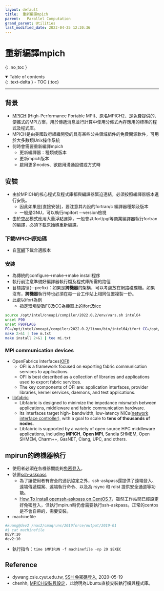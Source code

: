 ```yaml
---
layout: default
title:  重新編譯mpich 
parent:   Parallel Computation
grand_parent: Utilities
last_modified_date: 2022-04-25 12:20:36
---
```

# 重新編譯mpich
{: .no_toc }

<details open markdown="block">
  <summary>
    Table of contents
  </summary>
  {: .text-delta }
- TOC
{:toc}
</details>

---
## 背景
- [MPICH](https://baike.baidu.hk/item/MPICH/7488372) (High-Performance Portable MPI)、原名MPICH2、是免費提供的、便攜式的MPI方案，用於傳遞消息並行計算中使用分佈式內存應用的標準的程式及程式庫。
- MPICH是由美國政府組織開發的具有某些公共領域組件的免費開源軟件，可用於大多數類Unix操作系統
- 何時會需要重新編譯mpich
  - 更新編譯器：種類或版本
  - 更新mpich版本
  - 啟用更多nodes、欲啟用溝通設備或方式時

## 安裝
- 由於MPICH的核心程式及程式庫都與編譯器緊迫連結，必須按照編譯器版本進行安裝。
  - 因此如果是[直接安裝]，要注意其內設的fortran/c 編譯器種類及版本
  - 一般是GNU，可以執行mpifort --version檢視
- 由於空品模式應用大量浮點運算，一般會以ifort/pgi等商業編譯器執行fortran的編譯，必須下載原始碼重新編譯。

### 下載MPICH原始碼
- 自[官網](https://www.mpich.org/downloads/)下載合適版本

### 安裝
- 為傳統的configure->make->make install程序
- 執行前注意準備好編譯器執行檔及程式庫所需的路徑
- 目標路徑(--prefix)：如果是**跨機器**的架構，可以考慮放在網路磁碟機。如果沒有，**跨機器**執行時也必須在每一台工作站上相同位置複製一份。
- 此處以ifort為例
  - 指定環境變數FC及CC為機器上的ifort及icc


```bash
source /opt/intel/oneapi/compiler/2022.0.2/env/vars.sh intel64 
unset F90
unset F90FLAGS
FC=/opt/intel/oneapi/compiler/2022.0.2/linux/bin/intel64/ifort CC=/opt/intel/oneapi/compiler/2022.0.2/linux/bin/intel64/icc ./configure --prefix=/opt/mpich/mpich-3.4.2-icc --with-device=ch4:ofi 2>&1 | tee c.txt
make 2>&1 | tee m.txt
make install 2>&1 | tee mi.txt
```
### MPI communication devices
- OpenFabrics Interfaces([OFI](https://ofiwg.github.io/libfabric/))
  - OFI is a framework focused on exporting fabric communication services to applications. 
  - OFI is best described as a collection of libraries and applications used to export fabric services. 
  - The key components of OFI are: application interfaces, provider libraries, kernel services, daemons, and test applications.
- [libfabric](https://www.openfabrics.org/libfabrics-a-user-perspective/)
  - Libfabric is designed to minimize the impedance mismatch between applications, middleware and fabric communication hardware. 
  - Its interfaces target high- bandwidth, low-latency NICs([network interface controller](https://zh.wikipedia.org/wiki/%E7%BD%91%E5%8D%A1)), with a goal to scale to **tens of thousands of nodes**. 
  - Libfabric is supported by a variety of open source HPC middleware applications, including **MPICH**, **Open MPI**, Sandia SHMEM, Open SHMEM, Charm++, GasNET, Clang, UPC, and others. 

## mpirun的**跨機器**執行
- 使用者必須在各機器間能夠[免密登入](https://dywang.csie.cyut.edu.tw/dywang/security/node84.html)。
- 裝置[ssh-askpass](https://ishm.idv.tw/?p=53)
  - 為了讓使用者有安全的通訊協定之外，ssh-askpass還提供了遠端登入、遠端傳遞檔案、遠端執行命令、以及為 rsync 和 rdist 提供安全通道等功能。
  - [How To Install openssh-askpass on CentOS 7](https://installati.one/centos/7/openssh-askpass/)，雖然工作站間已經設定好免密登入，但執行mpirun時仍會需要執行ssh-askpass。正常的centos是不會自帶的，需要安裝。
- machinefile

```bash
#kuang@dev2 /nas2/cmaqruns/2019force/output/2019-01
#$ cat machinefile
DEVP:10
dev2:10
```
- 執行指令：`time $MPIRUN -f machinefile -np 20 $EXEC`

## Reference
- dywang.csie.cyut.edu.tw, [SSH 免密碼登入](https://dywang.csie.cyut.edu.tw/dywang/security/node84.html), 2020-05-19
- chenhh, [MPICH安裝與設定](https://chenhh.gitbooks.io/parallel_processing/content/mpi/mpich_setting.html)，此說明為Ubuntu直接安裝執行檔與程式庫。